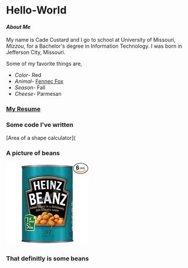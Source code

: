 # Hello-World
#### *About Me*
My name is Cade Custard and I go to school at University of Missouri, _Mizzou_, for a Bachelor's degree in Information Technology. I was born in Jefferson City, Missouri.

Some of my favorite things are, 
- *Color*- Red
- *Animal*- [Fennec Fox](https://en.wikipedia.org/wiki/Fennec_fox)
- *Season*- Fall
- *Cheese*- Parmesan

### [My Resume](Resume.md)

### Some code I've written
[Area of a shape calculator](




### A picture of beans 

![](PictureOfBeans.jpg)

### That definitly is some beans

